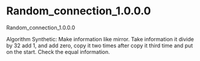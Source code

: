 # Random_connection_1.0.0.0
Random_connection_1.0.0.0

Algorithm Synthetic: Make information like mirror. Take information it divide by 32 add 1, and add zero, copy it two times after copy it third time and put on the start. Check the equal information.
